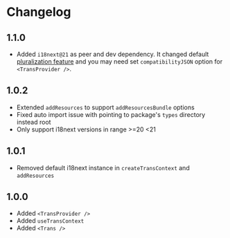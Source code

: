 # Changelog

## 1.1.0

-   Added `i18next@21` as peer and dev dependency. It changed default [pluralization feature](https://www.i18next.com/misc/migration-guide#json-format-v4-pluralization)
    and you may need set `compatibilityJSON` option for `<TransProvider />`.

## 1.0.2

-   Extended `addResources` to support `addResourcesBundle` options
-   Fixed auto import issue with pointing to package's `types` directory instead root
-   Only support i18next versions in range >=20 <21

## 1.0.1

-   Removed default i18next instance in `createTransContext` and `addResources`

## 1.0.0

-   Added `<TransProvider />`
-   Added `useTransContext`
-   Added `<Trans />`
